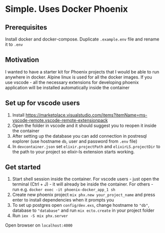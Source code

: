 # Simple. Uses Docker Phoenix

## Prerequisites

Install docker and docker-compose.
Duplicate `.example.env` file and rename it to `.env`

## Motivation

I wanted to have a starter kit for Phoenix projects that I would be able to run anywhere in docker.
Alpine linux is used for all the docker images.
If you use vscode - all the necessary extensions for developing phoenix application will be installed automatically inside the container

## Set up for vscode users

1. Install https://marketplace.visualstudio.com/items?itemName=ms-vscode-remote.vscode-remote-extensionpack
2. Open the folder in vscode and it should suggest you to reopen it inside the container
3. After setting up the database you can add connection in postresql explorer (use hostname `db`, user and password from `.env` file)
4. In `devcontainer.json` set `elixir.projectPath` and `elixirLS.projectDir` to the path to your project so elixir-ls extension starts working.

## Get started

1. Start shell session inside the container. For vscode users - just open the terminal (Ctrl + J) - it will already be inside the container. For others - run e.g. `docker exec -it phoenix-docker_app_1 sh`
2. Create new phoenix project `mix phx.new your_project_name` and press enter to install dependencies when it prompts you
3. To set up postgres open `config/dev.exs`, change hostname to `"db"`, database to `"database"` and run `mix ecto.create` in your project folder
4. Run `iex -S mix phx.server`

Open browser on `localhost:4000`
